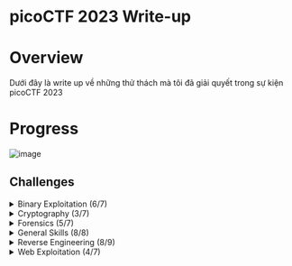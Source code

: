 
# picoCTF 2023 Write-up #
# Overview
Dưới đây là write up về những thử thách mà tôi đã giải quyết trong sự kiện picoCTF 2023
# Progress

![image](https://user-images.githubusercontent.com/126185640/229730326-dbad58b2-0c9b-4762-b726-fd2b940ade89.png)

## Challenges ##
<details>
  <summary>Binary Exploitation (6/7)</summary>

* [babygame01](https://github.com/Kayiyan/picoCTF-2023-Writeup/blob/12ebdddede8edcc3cd99cc85c07b1436a4e14afd/Binary%20Exploitation/babygame01/babygame01.md) (Solved)
* [two-sum](https://github.com/Kayiyan/picoCTF-2023-Writeup/blob/12ebdddede8edcc3cd99cc85c07b1436a4e14afd/Binary%20Exploitation/two-sum/two-sum.md) (Solved)
* [babygame02](https://github.com/Kayiyan/picoCTF-2023-Writeup/blob/12ebdddede8edcc3cd99cc85c07b1436a4e14afd/Binary%20Exploitation/babygame02/babygame02.md) (Solved)
* [hijacking](https://github.com/Kayiyan/picoCTF-2023-Writeup/blob/12ebdddede8edcc3cd99cc85c07b1436a4e14afd/Binary%20Exploitation/hijacking/hijacking.md) (Solved)
* [tic-tac](https://github.com/Kayiyan/picoCTF-2023-Writeup/blob/12ebdddede8edcc3cd99cc85c07b1436a4e14afd/Binary%20Exploitation/tic-tac/tic-tac.md) (Solved)
* [VNE](https://github.com/Kayiyan/picoCTF-2023-Writeup/blob/12ebdddede8edcc3cd99cc85c07b1436a4e14afd/Binary%20Exploitation/VNE/VNE.md) (Solved)

</details>

<details>
  <summary>Cryptography (3/7)</summary>

* [HideToSee](https://github.com/Kayiyan/picoCTF-2023-Writeup/blob/12ebdddede8edcc3cd99cc85c07b1436a4e14afd/Cryptography/HideToSee/HideToSee.md) (Solved)
* [ReadMyCert](https://github.com/Kayiyan/picoCTF-2023-Writeup/blob/12ebdddede8edcc3cd99cc85c07b1436a4e14afd/Cryptography/ReadMyCert/ReadMyCert.md) (Solved)
* [rotation](https://github.com/Kayiyan/picoCTF-2023-Writeup/blob/12ebdddede8edcc3cd99cc85c07b1436a4e14afd/Cryptography/rotation/rotation.md) (Solved)


</details>

<details>
  <summary>Forensics (5/7)</summary>

* [hideme](https://github.com/Kayiyan/picoCTF-2023-Writeup/blob/12ebdddede8edcc3cd99cc85c07b1436a4e14afd/Forensics/hideme/hideme.md) (Solved)
* [PcapPoisoning](https://github.com/Kayiyan/picoCTF-2023-Writeup/blob/12ebdddede8edcc3cd99cc85c07b1436a4e14afd/Forensics/PcapPoisoning/PcapPoisoning.md) (Solved)
* [who is it](https://github.com/Kayiyan/picoCTF-2023-Writeup/blob/12ebdddede8edcc3cd99cc85c07b1436a4e14afd/Forensics/who%20is%20it/who_is_it.md) (Solved)
* [FindAndOpen](https://github.com/Kayiyan/picoCTF-2023-Writeup/blob/12ebdddede8edcc3cd99cc85c07b1436a4e14afd/Forensics/FindAndOpen/FindAndOpen.md) (Solved)
* [MSB](https://github.com/Kayiyan/picoCTF-2023-Writeup/blob/12ebdddede8edcc3cd99cc85c07b1436a4e14afd/Forensics/MSB/MSB.md) (Solved)


</details>

<details>
  <summary>General Skills (8/8)</summary>

* [chrono](https://github.com/Kayiyan/picoCTF-2023-Writeup/blob/12ebdddede8edcc3cd99cc85c07b1436a4e14afd/General%20Skills/chrono/chrono.md) (Solved)
* [money-ware](https://github.com/Kayiyan/picoCTF-2023-Writeup/blob/12ebdddede8edcc3cd99cc85c07b1436a4e14afd/General%20Skills/money-ware/money-ware.md) (Solved)
* [Permissions](https://github.com/Kayiyan/picoCTF-2023-Writeup/blob/12ebdddede8edcc3cd99cc85c07b1436a4e14afd/General%20Skills/Permissions/Permissions.md) (Solved)
* [repetitions](https://github.com/Kayiyan/picoCTF-2023-Writeup/blob/12ebdddede8edcc3cd99cc85c07b1436a4e14afd/General%20Skills/repetitions/repetitions.md) (Solved)
* [useless](https://github.com/Kayiyan/picoCTF-2023-Writeup/blob/12ebdddede8edcc3cd99cc85c07b1436a4e14afd/General%20Skills/useless/useless.md) (Solved)
* [Special](https://github.com/Kayiyan/picoCTF-2023-Writeup/blob/12ebdddede8edcc3cd99cc85c07b1436a4e14afd/General%20Skills/Special/Special.md) (Solved)
* [Specialer](https://github.com/Kayiyan/picoCTF-2023-Writeup/blob/12ebdddede8edcc3cd99cc85c07b1436a4e14afd/General%20Skills/Specialer/Specialer.md) (solved)
* Rule 2023 (has been removed)  (solved)
</details>

<details>
  <summary>Reverse Engineering (8/9)</summary>

* [Ready Gladiator](https://github.com/Kayiyan/picoCTF-2023-Writeup/blob/12ebdddede8edcc3cd99cc85c07b1436a4e14afd/Reverse%20Engineering/Ready%20Gladiator%200/Ready_Gladiator_0.md) 0 (Solved)
* [Reverse](https://github.com/Kayiyan/picoCTF-2023-Writeup/blob/12ebdddede8edcc3cd99cc85c07b1436a4e14afd/Reverse%20Engineering/Reverse/Reverse.md) (Solved)
* [Safe Opener 2](https://github.com/Kayiyan/picoCTF-2023-Writeup/blob/12ebdddede8edcc3cd99cc85c07b1436a4e14afd/Reverse%20Engineering/Safe%20Opener%202/Safe_Opener_2.md) (Solved)
* [timer](https://github.com/Kayiyan/picoCTF-2023-Writeup/blob/12ebdddede8edcc3cd99cc85c07b1436a4e14afd/Reverse%20Engineering/timer/timer.md) (Solved)
* [Virtual Machine 0](https://github.com/Kayiyan/picoCTF-2023-Writeup/blob/12ebdddede8edcc3cd99cc85c07b1436a4e14afd/Reverse%20Engineering/Virtual%20Machine%200/Virtual_Machine_0.md) (solved)
* [No way out](https://github.com/Kayiyan/picoCTF-2023-Writeup/blob/12ebdddede8edcc3cd99cc85c07b1436a4e14afd/Reverse%20Engineering/No%20way%20out/No_way_out.md) (solved)
* [Ready Gladiator 1](https://github.com/Kayiyan/picoCTF-2023-Writeup/blob/12ebdddede8edcc3cd99cc85c07b1436a4e14afd/Reverse%20Engineering/Ready%20Gladiator%201/Ready_Gladiator_1.md) (Solved)
* [Ready Gladiator 2](https://github.com/Kayiyan/picoCTF-2023-Writeup/blob/12ebdddede8edcc3cd99cc85c07b1436a4e14afd/Reverse%20Engineering/Ready%20Gladiator%202/Ready_Gladiator_2.md) (Solved)

</details>

<details>
  <summary>Web Exploitation (4/7)</summary>

* [findme](https://github.com/Kayiyan/picoCTF-2023-Writeup/blob/12ebdddede8edcc3cd99cc85c07b1436a4e14afd/Web%20Exploitation/findme/findme.md) (Solved)
* [MatchTheRegex](https://github.com/Kayiyan/picoCTF-2023-Writeup/blob/12ebdddede8edcc3cd99cc85c07b1436a4e14afd/Web%20Exploitation/MatchTheRegex/MatchTheRegex.md) (Solved)
* [SOAP](https://github.com/Kayiyan/picoCTF-2023-Writeup/blob/12ebdddede8edcc3cd99cc85c07b1436a4e14afd/Web%20Exploitation/SOAP/SOAP.md) (Solved)
* [More SQLi](https://github.com/Kayiyan/picoCTF-2023-Writeup/blob/12ebdddede8edcc3cd99cc85c07b1436a4e14afd/Web%20Exploitation/More%20SQLi/More_SQLi.md) (Solved)



